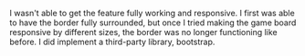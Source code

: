 I wasn't able to get the feature fully working and responsive. I first was able to have the border fully surrounded, but once I tried making the game board responsive by different sizes, the border was no longer functioning like before. I did implement a third-party library, bootstrap. 